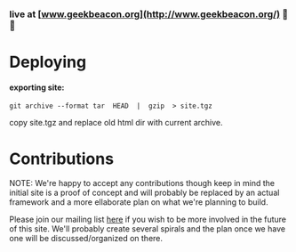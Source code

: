 ### live at [www.geekbeacon.org](http://www.geekbeacon.org/) :tada: :tada:

# Deploying

#### exporting site:

```
git archive --format tar  HEAD  |  gzip  > site.tgz 
```

copy site.tgz and replace old html dir with current archive. 


# Contributions

NOTE:  We're happy to accept any contributions though keep in mind the 
initial site is a proof of concept and will probably be replaced by an 
 actual framework and a more ellaborate plan on what we're planning 
 to build. 
 
 Please join our mailing list [here](https://groups.google.com/forum/#!forum/geekbeacon-webdev) if you wish to be more involved in the future of this site.  We'll probably create several spirals and the plan once we have one will be discussed/organized on there. 
 
 


